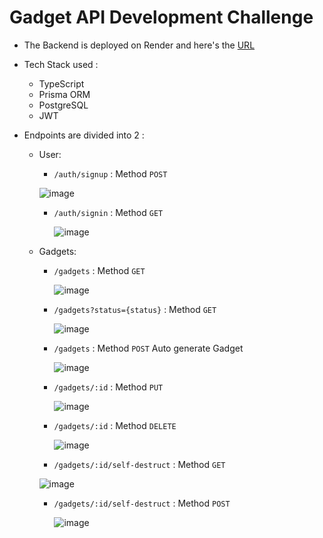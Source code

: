 # Gadget API Development Challenge

- The Backend is deployed on Render and here's the [URL](https://gadget-api-development-challenge-sbe5.onrender.com)
- Tech Stack used :
    - TypeScript
    - Prisma ORM
    - PostgreSQL
    - JWT 

- Endpoints are divided into 2 :
    - User:
        - ```/auth/signup``` : Method ```POST```

      ![image](https://github.com/user-attachments/assets/067e0a82-fae9-422d-bbbc-068a62b69612)

        - ```/auth/signin``` : Method ```GET```
     
          ![image](https://github.com/user-attachments/assets/7d882d04-7aaf-4e07-bcf2-bf8e7499abb3)


    - Gadgets:
        - ```/gadgets``` : Method ```GET```
 
          ![image](https://github.com/user-attachments/assets/f699c09e-bfe2-45e3-bda8-9ea6ef52ce8a)

        - ```/gadgets?status={status}``` : Method ```GET```
 
          ![image](https://github.com/user-attachments/assets/85be8b25-ced7-4382-ba0a-65dbbe0d1125)

        - ```/gadgets``` : Method ```POST```  Auto generate Gadget
 
          ![image](https://github.com/user-attachments/assets/1aa9b8e9-164f-4ed7-98e9-630f492b0431)

        - ```/gadgets/:id``` : Method ```PUT```
 
          ![image](https://github.com/user-attachments/assets/b527b514-5ed0-4b37-9ac1-3909f032dd78)

        - ```/gadgets/:id``` : Method ```DELETE```
 
          ![image](https://github.com/user-attachments/assets/5a185f40-b5e5-4948-b7f9-7835ee57f8e2)

        - ```/gadgets/:id/self-destruct``` : Method ```GET```
 
         ![image](https://github.com/user-attachments/assets/cc2ed35c-b216-472f-8b62-5b3ff6efd3a0)

        - ```/gadgets/:id/self-destruct``` : Method ```POST```

          ![image](https://github.com/user-attachments/assets/6365fbf6-aa74-47fd-b9a8-4a5ec7a7463f)



